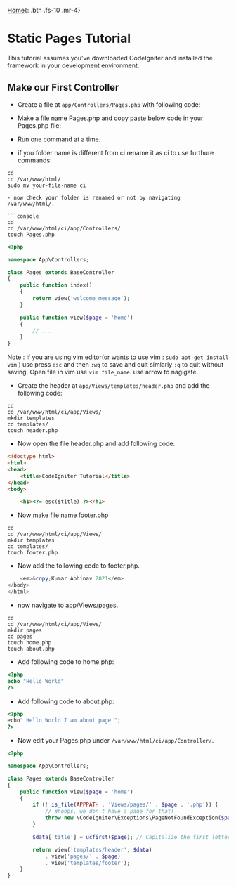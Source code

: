 
[Home](./index.html){: .btn .fs-10 .mr-4}

# Static Pages Tutorial

This tutorial assumes you’ve downloaded CodeIgniter and installed the framework in your development environment.

## Make our First Controller

- Create a file at `app/Controllers/Pages.php` with following code:

- Make a file name Pages.php and copy paste below code in your Pages.php file:

- Run one command at a time.

- if you folder name is different from ci rename it as ci to use furthure commands:

```console
cd
cd /var/www/html/ 
sudo mv your-file-name ci

- now check your folder is renamed or not by navigating /var/www/html/.

```console
cd
cd /var/www/html/ci/app/Controllers/
touch Pages.php
```

```php
<?php

namespace App\Controllers;

class Pages extends BaseController
{
    public function index()
    {
        return view('welcome_message');
    }

    public function view($page = 'home')
    {
        // ...
    }
}
```
Note : if you are using vim editor(or wants to use vim : `sudo apt-get install vim` ) use press `esc` and then `:wq` to save and quit simlarly `:q` to quit without saving. Open file in vim use `vim file_name`. use arrow to nagigate.  

- Create the header at `app/Views/templates/header.php` and add the following code:

```console
cd
cd /var/www/html/ci/app/Views/
mkdir templates
cd templates/
touch header.php
```
- Now open the file header.php and add following code:

```html
<!doctype html>
<html>
<head>
    <title>CodeIgniter Tutorial</title>
</head>
<body>

    <h1><?= esc($title) ?></h1>
```
- Now make file name footer.php

```console
cd
cd /var/www/html/ci/app/Views/
mkdir templates
cd templates/
touch footer.php
```
- Now add the following code to footer.php.

```php
    <em>&copy;Kumar Abhinav 2021</em>
</body>
</html>
```
- now navigate to app/Views/pages.

```console
cd
cd /var/www/html/ci/app/Views/
mkdir pages
cd pages
touch home.php
touch about.php
```

- Add following code to home.php:

```php
<?php
echo "Hello World"
?>
```

- Add following code to about.php:

```php
<?php
echo" Hello World I am about page ";
?>
```
- Now edit your Pages.php under `/var/www/html/ci/app/Controller/`.

```php
<?php

namespace App\Controllers;

class Pages extends BaseController
{
    public function view($page = 'home')
    {
        if (! is_file(APPPATH . 'Views/pages/' . $page . '.php')) {
            // Whoops, we don't have a page for that!
            throw new \CodeIgniter\Exceptions\PageNotFoundException($page);
        }

        $data['title'] = ucfirst($page); // Capitalize the first letter

        return view('templates/header', $data)
            . view('pages/' . $page)
            . view('templates/footer');
    }
}
```

